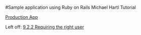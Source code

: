 #Sample application using Ruby on Rails
Michael Hartl Tutorial

[Production App](https://rails-hartl-sample-app.herokuapp.com/)

Left off: [9.2.2 Requiring the right user](http://3rd-edition.railstutorial.org/book/updating_and_deleting_users) 

